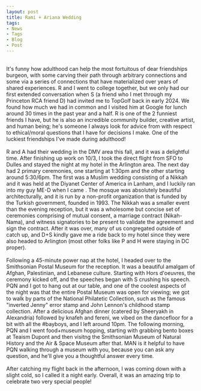 ```yaml
---
layout: post
title: Rami + Ariana Wedding
tags:
- News
- Tags
- Blog
- Post
---
```

<br/>
It's funny how adulthood can help the most fortuitous of dear friendships burgeon, with some carving their path through arbitrary connections and some via a series of connections that have materialized over years of shared experiences. R and I went to college together, but we only had our first extended conversation when S (a friend who I met through my Princeton RCA friend D) had invited me to TopGolf back in early 2024. We found how much we had in common and I visited him at Google for lunch around 30 times in the past year and a half. R is one of the 2 funniest friends I have, but he is also an incredible community builder, creative artist, and human being; he's someone I always look for advice from with respect to ethical/moral questions that I have for decisions I make. One of the luckiest friendships I've made during adulthood!
<br/>
<br/>
R and A had their wedding in the DMV area this fall, and it was a delightful time. After finishing up work on 10/3, I took the direct flight from SFO to Dulles and stayed the night at my hotel in the Arlington area. The next day had 2 primary ceremonies, one starting at 1:30pm and the other starting around 5:30/6pm. The first was a Muslim wedding consisting of a Nikkah and it was held at the Diyanet Center of America in Lanham, and I luckily ran into my guy ME-D when I came . The mosque was absolutely beautiful architecturally, and it is run by a non-profit organization that is funded by the Turkish government, founded in 1993. The Nikkah was a smaller event than the evening reception, but it was a wholesome but concise set of ceremonies comprising of mutual consent, a marriage contract (Nikah-Nama), and witness signatories to be present to validate the agreement and sign the contract. After it was over, many of us congregated outside of catch up, and D+S kindly gave me a ride back to my hotel since they were also headed to Arlington (most other folks like P and H were staying in DC proper).
<br/>
<br/>
Following a 45-minute power nap at the hotel, I headed over to the Smithsonian Postal Museum for the reception. It was a beautiful amalgam of Afghan, Palestinian, and Lebanese culture. Starting with Hors d'oeuvres, the ceremony kicked off, and the speeches began with S crushing his speech. PQN and I got to hang out at our table, and one of the coolest aspects of the night was that the entire Postal Museum was open for viewing; we got to walk by parts of the National Philatetic Collection, such as the famous "inverted Jenny" error stamp and John Lennon's childhood stamp collection. After a delicious Afghan dinner (catered by Sheeryakh in Alexandria) followed by knafeh and fereni, we vibed on the dancefloor for a bit with all the #bayboys, and I left around 10pm. The following morning, PQN and I went food+museum hopping, starting with grabbing bento boxes at Teaism Dupont and then visitng the Smithsonian Museum of Natural History and the Air & Space Museum after that. MAN is it helpful to have PQN walking through a museum with you, because you can ask any question, and he'll give you a thoughtful answer every time.
<br/>
<br/>
After catching my flight back in the afternoon, I was coming down with a slight cold, so I called it a night early. Overall, it was an amazing trip to celebrate two very special people!